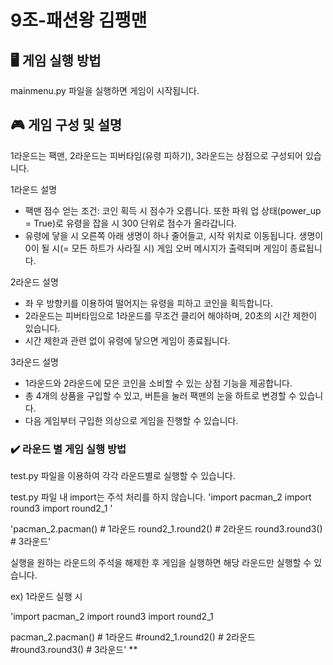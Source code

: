# 9조-패션왕 김팽맨

## 🖥️ 게임 실행 방법
mainmenu.py 파일을 실행하면 게임이 시작됩니다.

## 🎮 게임 구성 및 설명
1라운드는 팩맨, 2라운드는 피버타임(유령 피하기), 3라운드는 상점으로 구성되어 있습니다.

1라운드 설명
- 팩맨 점수 얻는 조건: 코인 획득 시 점수가 오릅니다. 또한 파워 업 상태(power_up = True)로 유령을 잡을 시 300 단위로 점수가 올라갑니다.
- 유령에 닿을 시 오른쪽 아래 생명이 하나 줄어들고, 시작 위치로 이동됩니다. 생명이 0이 될 시(= 모든 하트가 사라질 시) 게임 오버 메시지가 출력되며 게임이 종료됩니다.


2라운드 설명
- 좌 우 방향키를 이용하여 떨어지는 유령을 피하고 코인을 획득합니다.
- 2라운드는 피버타임으로 1라운드를 무조건 클리어 해야하며, 20초의 시간 제한이 있습니다.
- 시간 제한과 관련 없이 유령에 닿으면 게임이 종료됩니다.


3라운드 설명
- 1라운드와 2라운드에 모은 코인을 소비할 수 있는 상점 기능을 제공합니다.
- 총 4개의 상품을 구입할 수 있고, 버튼을 눌러 팩맨의 눈을 하트로 변경할 수 있습니다.
- 다음 게임부터 구입한 의상으로 게임을 진행할 수 있습니다.



### ✔️ 라운드 별 게임 실행 방법
test.py 파일을 이용하여 각각 라운드별로 실행할 수 있습니다. 

test.py 파일 내 import는 주석 처리를 하지 않습니다.
'import pacman_2
import round3
import round2_1 '

'pacman_2.pacman() # 1라운드
round2_1.round2() # 2라운드
round3.round3() # 3라운드'

실행을 원하는 라운드의 주석을 해제한 후 게임을 실행하면 해당 라운드만 실행할 수 있습니다.

ex) 1라운드 실행 시

'import pacman_2
import round3
import round2_1 

pacman_2.pacman() # 1라운드
#round2_1.round2() # 2라운드
#round3.round3() # 3라운드'
**
